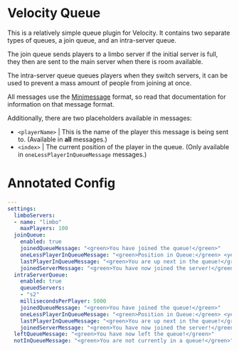 # Velocity Queue
This is a relatively simple queue plugin for Velocity. It contains two separate types of queues, a join queue, and an intra-server queue.  

The join queue sends players to a limbo server if the initial server is full, they then are sent to the main server when there is room available.

The intra-server queue queues players when they switch servers, it can be used to prevent a mass amount of people from joining at once.

All messages use the [Minimessage](https://docs.adventure.kyori.net/minimessage.html#format) format, so read that documentation for information on that message format.

Additionally, there are two placeholders available in messages:
* `<playerName>` | This is the name of the player this message is being sent to. (Available in **all** messages.)
* `<index>` | The current position of the player in the queue. (Only available in `oneLessPlayerInQueueMessage` messages.)

# Annotated Config
```yaml
---
settings:
  limboServers:
  - name: "limbo"
    maxPlayers: 100
  joinQueue:
    enabled: true
    joinedQueueMessage: "<green>You have joined the queue!</green>"
    oneLessPlayerInQueueMessage: "<green>Position in Queue:</green> <yellow><bold><index></bold></yellow>"
    lastPlayerInQueueMessage: "<green>You are up next in the queue!</green>"
    joinedServerMessage: "<green>You have now joined the server!</green>"
  intraServerQueue:
    enabled: true
    queuedServers:
    - "s2"
    millisecondsPerPlayer: 5000
    joinedQueueMessage: "<green>You have joined the queue!</green>"
    oneLessPlayerInQueueMessage: "<green>Position in Queue:</green> <yellow><bold><index></bold></yellow>"
    lastPlayerInQueueMessage: "<green>You are up next in the queue!</green>"
    joinedServerMessage: "<green>You have now joined the server!</green>"
  leftQueueMessage: "<green>You have now left the queue!</green>"
  notInQueueMessage: "<green>You are not currently in a queue!</green>"
```
